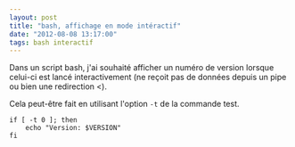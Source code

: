 ```yaml
---
layout: post
title: "bash, affichage en mode intéractif"
date: "2012-08-08 13:17:00"
tags: bash interactif
---
```

Dans un script bash, j'ai souhaité afficher un numéro de version lorsque celui-ci est lancé interactivement (ne reçoit pas de données depuis un pipe ou bien une redirection <).

Cela peut-être fait en utilisant l'option `-t` de la commande test.   

```
if [ -t 0 ]; then
    echo "Version: $VERSION"
fi
```
